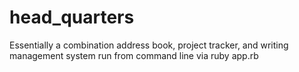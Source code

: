 # head_quarters
Essentially a combination address book, project tracker, and writing management system 
run from command line
via ruby app.rb
